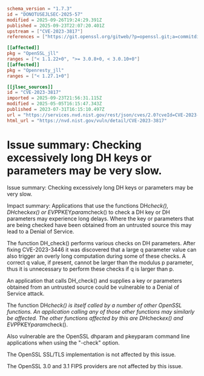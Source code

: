 ```toml
schema_version = "1.7.3"
id = "DONOTUSEJLSEC-2025-57"
modified = 2025-09-26T19:24:29.391Z
published = 2025-09-23T22:07:20.401Z
upstream = ["CVE-2023-3817"]
references = ["https://git.openssl.org/gitweb/?p=openssl.git;a=commitdiff;h=6a1eb62c29db6cb5eec707f9338aee00f44e26f5", "https://git.openssl.org/gitweb/?p=openssl.git;a=commitdiff;h=869ad69aadd985c7b8ca6f4e5dd0eb274c9f3644", "https://git.openssl.org/gitweb/?p=openssl.git;a=commitdiff;h=9002fd07327a91f35ba6c1307e71fa6fd4409b7f", "https://git.openssl.org/gitweb/?p=openssl.git;a=commitdiff;h=91ddeba0f2269b017dc06c46c993a788974b1aa5", "https://www.openssl.org/news/secadv/20230731.txt", "http://seclists.org/fulldisclosure/2023/Jul/43", "http://www.openwall.com/lists/oss-security/2023/07/31/1", "http://www.openwall.com/lists/oss-security/2023/09/22/11", "http://www.openwall.com/lists/oss-security/2023/09/22/9", "http://www.openwall.com/lists/oss-security/2023/11/06/2", "https://git.openssl.org/gitweb/?p=openssl.git;a=commitdiff;h=6a1eb62c29db6cb5eec707f9338aee00f44e26f5", "https://git.openssl.org/gitweb/?p=openssl.git;a=commitdiff;h=869ad69aadd985c7b8ca6f4e5dd0eb274c9f3644", "https://git.openssl.org/gitweb/?p=openssl.git;a=commitdiff;h=9002fd07327a91f35ba6c1307e71fa6fd4409b7f", "https://git.openssl.org/gitweb/?p=openssl.git;a=commitdiff;h=91ddeba0f2269b017dc06c46c993a788974b1aa5", "https://lists.debian.org/debian-lts-announce/2023/08/msg00019.html", "https://security.gentoo.org/glsa/202402-08", "https://security.netapp.com/advisory/ntap-20230818-0014/", "https://security.netapp.com/advisory/ntap-20231027-0008/", "https://security.netapp.com/advisory/ntap-20240621-0006/", "https://www.openssl.org/news/secadv/20230731.txt"]

[[affected]]
pkg = "OpenSSL_jll"
ranges = ["< 1.1.22+0", ">= 3.0.8+0, < 3.0.10+0"]
[[affected]]
pkg = "Openresty_jll"
ranges = ["< 1.27.1+0"]

[[jlsec_sources]]
id = "CVE-2023-3817"
imported = 2025-09-23T21:56:31.115Z
modified = 2025-05-05T16:15:47.343Z
published = 2023-07-31T16:15:10.497Z
url = "https://services.nvd.nist.gov/rest/json/cves/2.0?cveId=CVE-2023-3817"
html_url = "https://nvd.nist.gov/vuln/detail/CVE-2023-3817"
```

# Issue summary: Checking excessively long DH keys or parameters may be very slow.

Issue summary: Checking excessively long DH keys or parameters may be very slow.

Impact summary: Applications that use the functions DH*check(), DH*check*ex() or EVP*PKEY*param*check() to check a DH key or DH parameters may experience long delays. Where the key or parameters that are being checked have been obtained from an untrusted source this may lead to a Denial of Service.

The function DH_check() performs various checks on DH parameters. After fixing CVE-2023-3446 it was discovered that a large q parameter value can also trigger an overly long computation during some of these checks. A correct q value, if present, cannot be larger than the modulus p parameter, thus it is unnecessary to perform these checks if q is larger than p.

An application that calls DH_check() and supplies a key or parameters obtained from an untrusted source could be vulnerable to a Denial of Service attack.

The function DH*check() is itself called by a number of other OpenSSL functions. An application calling any of those other functions may similarly be affected. The other functions affected by this are DH*check*ex() and EVP*PKEY*param*check().

Also vulnerable are the OpenSSL dhparam and pkeyparam command line applications when using the "-check" option.

The OpenSSL SSL/TLS implementation is not affected by this issue.

The OpenSSL 3.0 and 3.1 FIPS providers are not affected by this issue.

